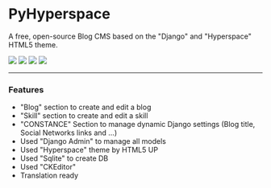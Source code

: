 # PyHyperspace
A free, open-source Blog CMS based on the "Django" and "Hyperspace" HTML5 theme.

![](https://img.shields.io/github/stars/mavenium/PyHyperspace) ![](https://img.shields.io/github/forks/mavenium/PyHyperspace) ![](https://img.shields.io/github/issues/mavenium/PyHyperspace) ![](https://img.shields.io/twitter/url?url=https%3A%2F%2Fgithub.com%2Fmavenium%2FPyHyperspace)

------------
### Features

- "Blog" section to create and edit a blog
- "Skill" section to create and edit a skill
- "CONSTANCE" Section to manage dynamic Django settings (Blog title, Social Networks links and ...)
- Used "Django Admin" to manage all models
- Used "Hyperspace" theme by HTML5 UP
- Used "Sqlite" to create DB
- Used "CKEditor"
- Translation ready